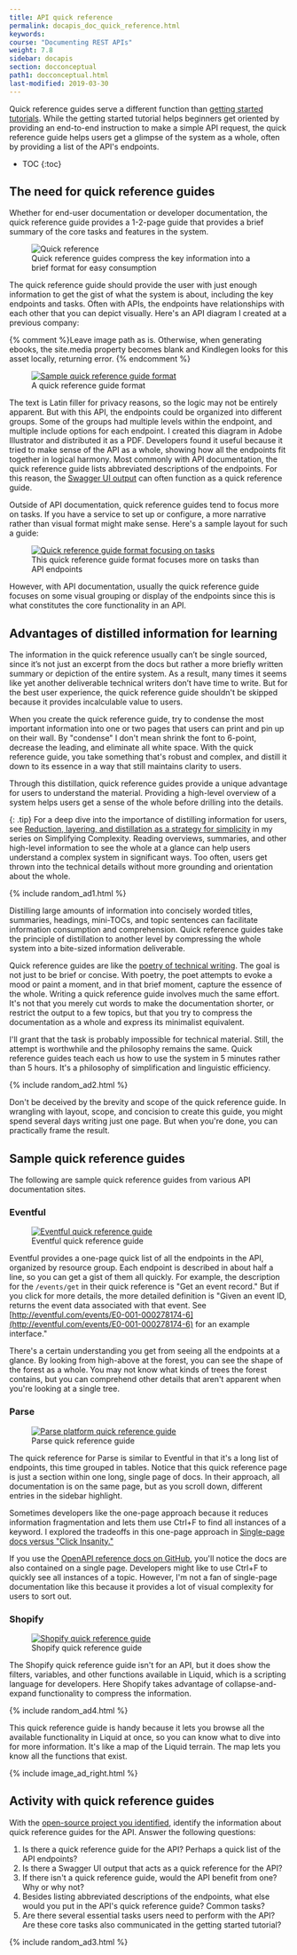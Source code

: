 ```yaml
---
title: API quick reference
permalink: docapis_doc_quick_reference.html
keywords:
course: "Documenting REST APIs"
weight: 7.8
sidebar: docapis
section: docconceptual
path1: docconceptual.html
last-modified: 2019-03-30
---
```


Quick reference guides serve a different function than [getting started tutorials](docapis_doc_getting_started_section.html). While the getting started tutorial helps beginners get oriented by providing an end-to-end instruction to make a simple API request, the quick reference guide helps users get a glimpse of the system as a whole, often by providing a list of the API's endpoints.

* TOC
{:toc}

## The need for quick reference guides

Whether for end-user documentation or developer documentation, the quick reference guide provides a 1-2-page guide that provides a brief summary of the core tasks and features in the system.

<figure><img class="docimage large border" src="{{site.media}}/{% if site.format == "kindle" %}nonref_quickreference.png{% else %}nonref_quickreference.svg{% endif %}" alt="Quick reference" /><figcaption>Quick reference guides compress the key information into a brief format for easy consumption</figcaption></figure>

The quick reference guide should provide the user with just enough information to get the gist of what the system is about, including the key endpoints and tasks. Often with APIs, the endpoints have relationships with each other that you can depict visually. Here's an API diagram I created at a previous company:

{% comment %}Leave image path as is. Otherwise, when generating ebooks, the site.media property becomes blank and Kindlegen looks for this asset locally, returning error. {% endcomment %}
<figure><a target="_blank" class="noExtIcon" href="https://s3.us-west-1.wasabisys.com/idbwmedia.com/images/api/sample_api_diagram.pdf"><img class="docimage medium" src="{{site.media}}/sample_api_diagram.png" alt="Sample quick reference guide format" /></a><figcaption>A quick reference guide format</figcaption></figure>

The text is Latin filler for privacy reasons, so the logic may not be entirely apparent. But with this API, the endpoints could be organized into different groups. Some of the groups had multiple levels within the endpoint, and multiple include options for each endpoint. I created this diagram in Adobe Illustrator and distributed it as a PDF. Developers found it useful because it tried to make sense of the API as a whole, showing how all the endpoints fit together in logical harmony. Most commonly with API documentation, the quick reference guide lists abbreviated descriptions of the endpoints. For this reason, the [Swagger UI output](pubapis_swagger_demo.html) can often function as a quick reference guide.

Outside of API documentation, quick reference guides tend to focus more on tasks. If you have a service to set up or configure, a more narrative rather than visual format might make sense. Here's a sample layout for such a guide:

<figure><a target="_blank" class="noExtIcon" href="https://s3.us-west-1.wasabisys.com/idbwmedia.com/images/api/sample_api_diagram.pdf"><img class="docimage small" src="{{site.media}}/quickreferenceguideformat.png" alt="Quick reference guide format focusing on tasks" /></a><figcaption>This quick reference guide format focuses more on tasks than API endpoints</figcaption></figure>

However, with API documentation, usually the quick reference guide focuses on some visual grouping or display of the endpoints since this is what constitutes the core functionality in an API.

## Advantages of distilled information for learning

The information in the quick reference usually can’t be single sourced, since it’s not just an excerpt from the docs but rather a more briefly written summary or depiction of the entire system. As a result, many times it seems like yet another deliverable technical writers don’t have time to write. But for the best user experience, the quick reference guide shouldn't be skipped because it provides incalculable value to users.

When you create the quick reference guide, try to condense the most important information into one or two pages that users can print and pin up on their wall. By "condense" I don't mean shrink the font to 6-point, decrease the leading, and eliminate all white space. With the quick reference guide, you take something that's robust and complex, and distill it down to its essence in a way that still maintains clarity to users.

Through this distillation, quick reference guides provide a unique advantage for users to understand the material. Providing a high-level overview of a system helps users get a sense of the whole before drilling into the details.

{: .tip}
For a deep dive into the importance of distilling information for users, see [Reduction, layering, and distillation as a strategy for simplicity](https://idratherbewriting.com/simplifying-complexity/reduction-layering-distillation.html) in my series on Simplifying Complexity. Reading overviews, summaries, and other high-level information to see the whole at a glance can help users understand a complex system in significant ways. Too often, users get thrown into the technical details without more grounding and orientation about the whole.

{% include random_ad1.html %}

Distilling large amounts of information into concisely worded titles, summaries, headings, mini-TOCs, and topic sentences can facilitate information consumption and comprehension. Quick reference guides take the principle of distillation to another level by compressing the whole system into a bite-sized information deliverable.

Quick reference guides are like the [poetry of technical writing](https://idratherbewriting.com/2008/07/06/quick-reference-guides-the-poetry-of-technical-writing/). The goal is not just to be brief or concise. With poetry, the poet attempts to evoke a mood or paint a moment, and in that brief moment, capture the essence of the whole. Writing a quick reference guide involves much the same effort. It's not that you merely cut words to make the documentation shorter, or restrict the output to a few topics, but that you try to compress the documentation as a whole and express its minimalist equivalent.

I'll grant that the task is probably impossible for technical material. Still, the attempt is worthwhile and the philosophy remains the same. Quick reference guides teach each us how to use the system in 5 minutes rather than 5 hours. It's a philosophy of simplification and linguistic efficiency.

{% include random_ad2.html %}

Don't be deceived by the brevity and scope of the quick reference guide. In wrangling with layout, scope, and concision to create this guide, you might spend several days writing just one page. But when you're done, you can practically frame the result.

## Sample quick reference guides

The following are sample quick reference guides from various API documentation sites.

### Eventful

<figure><a target="_blank" class="noExtIcon" href="http://api.eventful.com/docs"><img class="docimage" src="{{site.media}}/eventfulquickreference.png" alt="Eventful quick reference guide" /></a><figcaption>Eventful quick reference guide</figcaption></figure>

Eventful provides a one-page quick list of all the endpoints in the API, organized by resource group. Each endpoint is described in about half a line, so you can get a gist of them all quickly. For example, the description for the `/events/get` in their quick reference is "Get an event record." But if you click for more details, the more detailed definition is "Given an event ID, returns the event data associated with that event. See [http://eventful.com/events/E0-001-000278174-6](http://eventful.com/events/E0-001-000278174-6) for an example interface."

There's a certain understanding you get from seeing all the endpoints at a glance. By looking from high-above at the forest, you can see the shape of the forest as a whole. You may not know what kinds of trees the forest contains, but you can comprehend other details that aren't apparent when you're looking at a single tree.

### Parse

<figure><a target="_blank" class="noExtIcon" href="http://docs.parseplatform.org/rest/guide/#quick-reference"><img class="docimage" src="{{site.media}}/parsequickreferenceguide.png" alt="Parse platform quick reference guide" /></a><figcaption>Parse quick reference guide</figcaption></figure>

The quick reference for Parse is similar to Eventful in that it's a long list of endpoints, this time grouped in tables. Notice that this quick reference page is just a section within one long, single page of docs. In their approach, all documentation is on the same page, but as you scroll down, different entries in the sidebar highlight.

Sometimes developers like the one-page approach because it reduces information fragmentation and lets them use Ctrl+F to find all instances of a keyword. I explored the tradeoffs in this one-page approach in [Single-page docs versus "Click Insanity."](https://idratherbewriting.com/2014/01/12/single-page-docs-versus-click-insanity/)

If you use the [OpenAPI reference docs on GitHub](https://github.com/OAI/OpenAPI-Specification/blob/master/versions/3.1.0.md), you'll notice the docs are also contained on a single page. Developers might like to use Ctrl+F to quickly see all instances of a topic. However, I'm not a fan of single-page documentation like this because it provides a lot of visual complexity for users to sort out.

### Shopify

<figure><a target="_blank" class="noExtIcon" href="http://cheat.markdunkley.com/"><img class="docimage" src="{{site.media}}/shopifyquickreferenceguide.png" alt="Shopify quick reference guide" /></a><figcaption>Shopify quick reference guide</figcaption></figure>

The Shopify quick reference guide isn't for an API, but it does show the filters, variables, and other functions available in Liquid, which is a scripting language for developers. Here Shopify takes advantage of collapse-and-expand functionality to compress the information.

{% include random_ad4.html %}

This quick reference guide is handy because it lets you browse all the available functionality in Liquid at once, so you can know what to dive into for more information. It's like a map of the Liquid terrain. The map lets you know all the functions that exist.

{% include image_ad_right.html %}

## <i class="fa fa-user-circle"></i> Activity with quick reference guides

With the [open-source project you identified](docapis_find_open_source_project.html), identify the information about quick reference guides for the API. Answer the following questions:

1. Is there a quick reference guide for the API? Perhaps a quick list of the API endpoints?
2. Is there a Swagger UI output that acts as a quick reference for the API?
3. If there isn't a quick reference guide, would the API benefit from one? Why or why not?
4. Besides listing abbreviated descriptions of the endpoints, what else would you put in the API's quick reference guide? Common tasks?
5. Are there several essential tasks users need to perform with the API? Are these core tasks also communicated in the getting started tutorial?

{% include random_ad3.html %}
